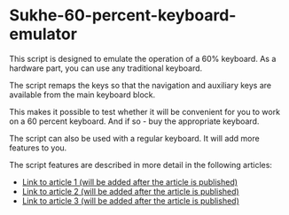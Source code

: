 # Sukhe-60-percent-keyboard-emulator

This script is designed to emulate the operation of a 60% keyboard. As a hardware part, you can use any traditional keyboard.

The script remaps the keys so that the navigation and auxiliary keys are available from the main keyboard block.

This makes it possible to test whether it will be convenient for you to work on a 60 percent keyboard. And if so - buy the appropriate keyboard.

The script can also be used with a regular keyboard. It will add more features to you.

The script features are described in more detail in the following articles:
- [Link to article 1 (will be added after the article is published)](http://dou.ua)
- [Link to article 2 (will be added after the article is published)](http://dou.ua)
- [Link to article 3 (will be added after the article is published)](http://dou.ua)